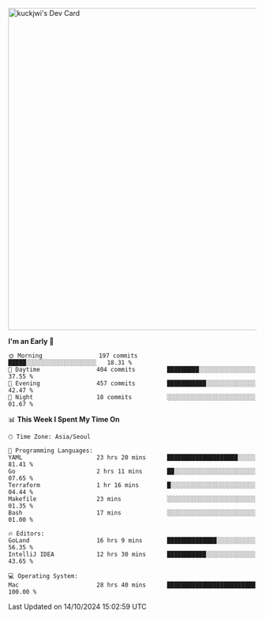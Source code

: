 <a href="https://app.daily.dev/kuckhwancho"><img src="https://api.daily.dev/devcards/v2/efef39c8028947428b3c0b486b9cd9b6.png?r=iz2&type=wide" width="652" alt="kuckjwi's Dev Card"/></a>

<!--START_SECTION:waka-->
**I'm an Early 🐤** 

```text
🌞 Morning                197 commits         █████░░░░░░░░░░░░░░░░░░░░   18.31 % 
🌆 Daytime                404 commits         █████████░░░░░░░░░░░░░░░░   37.55 % 
🌃 Evening                457 commits         ███████████░░░░░░░░░░░░░░   42.47 % 
🌙 Night                  18 commits          ░░░░░░░░░░░░░░░░░░░░░░░░░   01.67 % 
```


📊 **This Week I Spent My Time On** 

```text
🕑︎ Time Zone: Asia/Seoul

💬 Programming Languages: 
YAML                     23 hrs 20 mins      ████████████████████░░░░░   81.41 % 
Go                       2 hrs 11 mins       ██░░░░░░░░░░░░░░░░░░░░░░░   07.65 % 
Terraform                1 hr 16 mins        █░░░░░░░░░░░░░░░░░░░░░░░░   04.44 % 
Makefile                 23 mins             ░░░░░░░░░░░░░░░░░░░░░░░░░   01.35 % 
Bash                     17 mins             ░░░░░░░░░░░░░░░░░░░░░░░░░   01.00 % 

🔥 Editors: 
GoLand                   16 hrs 9 mins       ██████████████░░░░░░░░░░░   56.35 % 
IntelliJ IDEA            12 hrs 30 mins      ███████████░░░░░░░░░░░░░░   43.65 % 

💻 Operating System: 
Mac                      28 hrs 40 mins      █████████████████████████   100.00 % 
```


 Last Updated on 14/10/2024 15:02:59 UTC
<!--END_SECTION:waka-->
